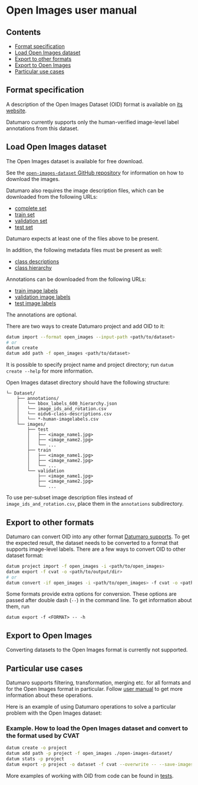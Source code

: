 # Open Images user manual

## Contents

- [Format specification](#format-specification)
- [Load Open Images dataset](#load-open-images-dataset)
- [Export to other formats](#export-to-other-formats)
- [Export to Open Images](#export-to-open-images)
- [Particular use cases](#particular-use-cases)

## Format specification

A description of the Open Images Dataset (OID) format is available
on [its website](https://storage.googleapis.com/openimages/web/download.html).

Datumaro currently supports only the human-verified image-level label annotations from this dataset.

## Load Open Images dataset

The Open Images dataset is available for free download.

See the [`open-images-dataset` GitHub repository](https://github.com/cvdfoundation/open-images-dataset)
for information on how to download the images.

Datumaro also requires the image description files,
which can be downloaded from the following URLs:

- [complete set](https://storage.googleapis.com/openimages/2018_04/image_ids_and_rotation.csv)
- [train set](https://storage.googleapis.com/openimages/v6/oidv6-train-images-with-labels-with-rotation.csv)
- [validation set](https://storage.googleapis.com/openimages/2018_04/test/test-images-with-rotation.csv)
- [test set](https://storage.googleapis.com/openimages/2018_04/validation/validation-images-with-rotation.csv)

Datumaro expects at least one of the files above to be present.

In addition, the following metadata files must be present as well:

- [class descriptions](https://storage.googleapis.com/openimages/v6/oidv6-class-descriptions.csv)
- [class hierarchy](https://storage.googleapis.com/openimages/2018_04/bbox_labels_600_hierarchy.json)

Annotations can be downloaded from the following URLs:

- [train image labels](https://storage.googleapis.com/openimages/v6/oidv6-train-annotations-human-imagelabels.csv)
- [validation image labels](https://storage.googleapis.com/openimages/v5/validation-annotations-human-imagelabels.csv)
- [test image labels](https://storage.googleapis.com/openimages/v5/test-annotations-human-imagelabels.csv)

The annotations are optional.

There are two ways to create Datumaro project and add OID to it:

``` bash
datum import --format open_images --input-path <path/to/dataset>
# or
datum create
datum add path -f open_images <path/to/dataset>
```

It is possible to specify project name and project directory; run
`datum create --help` for more information.

Open Images dataset directory should have the following structure:

```
└─ Dataset/
    ├── annotations/
    │   └── bbox_labels_600_hierarchy.json
    │   └── image_ids_and_rotation.csv
    │   └── oidv6-class-descriptions.csv
    │   └── *-human-imagelabels.csv
    └── images/
        ├── test
        │   ├── <image_name1.jpg>
        │   ├── <image_name2.jpg>
        │   └── ...
        ├── train
        │   ├── <image_name1.jpg>
        │   ├── <image_name2.jpg>
        │   └── ...
        └── validation
            ├── <image_name1.jpg>
            ├── <image_name2.jpg>
            └── ...
```

To use per-subset image description files instead of `image_ids_and_rotation.csv`,
place them in the `annotations` subdirectory.

##  Export to other formats

Datumaro can convert OID into any other format [Datumaro supports](../user_manual.md#supported-formats).
To get the expected result, the dataset needs to be converted to a format
that supports image-level labels.
There are a few ways to convert OID to other dataset format:

``` bash
datum project import -f open_images -i <path/to/open_images>
datum export -f cvat -o <path/to/output/dir>
# or
datum convert -if open_images -i <path/to/open_images> -f cvat -o <path/to/output/dir>
```

Some formats provide extra options for conversion.
These options are passed after double dash (`--`) in the command line.
To get information about them, run

`datum export -f <FORMAT> -- -h`

##  Export to Open Images

Converting datasets to the Open Images format is currently not supported.

## Particular use cases

Datumaro supports filtering, transformation, merging etc. for all formats
and for the Open Images format in particular. Follow
[user manual](../user_manual.md)
to get more information about these operations.

Here is an example of using Datumaro operations to solve
a particular problem with the Open Images dataset:

### Example. How to load the Open Images dataset and convert to the format used by CVAT

```bash
datum create -o project
datum add path -p project -f open_images ./open-images-dataset/
datum stats -p project
datum export -p project -o dataset -f cvat --overwrite -- --save-images
```

More examples of working with OID from code can be found in
[tests](../../tests/test_open_images_format.py).
